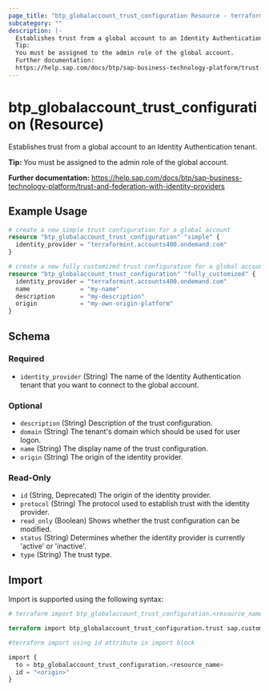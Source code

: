```yaml
---
page_title: "btp_globalaccount_trust_configuration Resource - terraform-provider-btp"
subcategory: ""
description: |-
  Establishes trust from a global account to an Identity Authentication tenant.
  Tip:
  You must be assigned to the admin role of the global account.
  Further documentation:
  https://help.sap.com/docs/btp/sap-business-technology-platform/trust-and-federation-with-identity-providers
---
```


# btp_globalaccount_trust_configuration (Resource)

Establishes trust from a global account to an Identity Authentication tenant.

__Tip:__
You must be assigned to the admin role of the global account.

__Further documentation:__
<https://help.sap.com/docs/btp/sap-business-technology-platform/trust-and-federation-with-identity-providers>

## Example Usage

```terraform
# create a new simple trust configuration for a global account
resource "btp_globalaccount_trust_configuration" "simple" {
  identity_provider = "terraformint.accounts400.ondemand.com"
}

# create a new fully customized trust configuration for a global account
resource "btp_globalaccount_trust_configuration" "fully_customized" {
  identity_provider = "terraformint.accounts400.ondemand.com"
  name              = "my-name"
  description       = "my-description"
  origin            = "my-own-origin-platform"
}
```

<!-- schema generated by tfplugindocs -->
## Schema

### Required

- `identity_provider` (String) The name of the Identity Authentication tenant that you want to connect to the global account.

### Optional

- `description` (String) Description of the trust configuration.
- `domain` (String) The tenant's domain which should be used for user logon.
- `name` (String) The display name of the trust configuration.
- `origin` (String) The origin of the identity provider.

### Read-Only

- `id` (String, Deprecated) The origin of the identity provider.
- `protocol` (String) The protocol used to establish trust with the identity provider.
- `read_only` (Boolean) Shows whether the trust configuration can be modified.
- `status` (String) Determines whether the identity provider is currently 'active' or 'inactive'.
- `type` (String) The trust type.

## Import

Import is supported using the following syntax:

```terraform
# terraform import btp_globalaccount_trust_configuration.<resource_name> <origin>

terraform import btp_globalaccount_trust_configuration.trust sap.custom

#terraform import using id attribute in import block

import {
  to = btp_globalaccount_trust_configuration.<resource_name>
  id = "<origin>"
}
```
